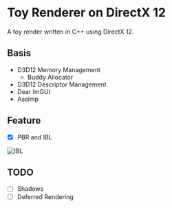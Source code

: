 # Toy Renderer on DirectX 12

A toy  render written in C++ using DirectX 12.





## Basis

- D3D12 Memory  Management
  - Buddy Allocator
- D3D12 Descriptor Management
- Dear ImGUI
- Assimp



## Feature

- [x] PBR and  IBL

![IBL]([./screenshot/IBL.gif](https://github.com/lyouduan/ToyRenderer/blob/main/screenshot/IBL.gif))



## TODO

- [ ] Shadows
- [ ] Deferred Rendering
